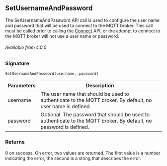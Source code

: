 ## SetUsernameAndPassword

The SetUsernameAndPassword API call is used to configure the user name and password that will be used to connect to the MQTT broker. This call must be called prior to calling the [Connect][1] API, or the attempt to connect to the MQTT broker will not use a user name or password.


###### Available from 4.0.0


### Signature

`SetUsernameAndPassword(username, password)`


| Parameters | Description                                                                                                         |
| ---------- | ------------------------------------------------------------------------------------------------------------------- |
| username   | The user name that should be used to authenticate to the MQTT broker.  By default, no user name is defined.         |
| password   | Optional. The password that should be used to authenticate to the MQTT broker.  By default, no password is defined. |

### Returns

0 on success.  On error, two values are returned.  The first value is a number indicating the error, the second is a string that describes the error.

[1]:	https://snap-one.github.io/docs-driverworks-api-4.0.0-beta/#mqtt-lua-apis-connect